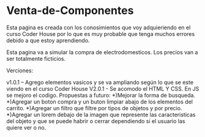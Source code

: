# Venta-de-Componentes
Esta pagina es creada con los conosimientos que voy adquieriendo en el curso Coder House por lo que es muy probable que tenga muchos errores debido a que estoy aprendiendo.

Esta pagina va a simular la compra de electrodomesticos. Los precios van a ser totalmente ficticios. 


Verciones:

v1.0.1 – Agrego elementos vasicos y se va ampliando según lo que se este viendo en el curso Coder House
V2.0.1 - Se acomodo el HTML Y CSS. En JS se mejoro el codigo. Propuestas a futuro: *)Mejorar la forma de busqueda.
                                                                                   *)Agregar un boton compra y un buton limpiar abajo de los elementos del carrito.
                                                                                   *)Agregar un filtro que filtre por tipos de objetos y por precio. 
                                                                                   *)Agregar un lorem debajo de la imagen que represente las caracteristicas del objeto y que se puede habrir o cerrar dependiendo si el usuario las quiere ver o no.
